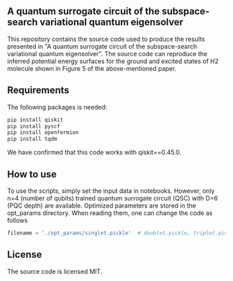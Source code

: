 ## A quantum surrogate circuit of the subspace-search variational quantum eigensolver
This repository contains the source code used to produce the results presented in "A quantum surrogate circuit of the subspace-search variational quantum eigensolver". The source code can reproduce the inferred potential energy surfaces for the ground and excited states of H2 molecule shown in Figure 5 of the above-mentioned paper.

## Requirements

The following packages is needed:

```bash
pip install qiskit
pip install pyscf
pip install openfermion
pip install tqdm
```

We have confirmed that this code works with qiskit==0.45.0.

## How to use

To use the scripts, simply set the input data in notebooks. However, only n=4 (number of qubits) trained quantum surrogate circuit (QSC) with D=6 (PQC depth) are available. Optimized parameters are stored in the opt_params directory. When reading them, one can change the code as follows

```python
filename = './opt_params/singlet.pickle'  # doublet.pickle, triplet.pickle
```

## License

The source code is licensed MIT.


